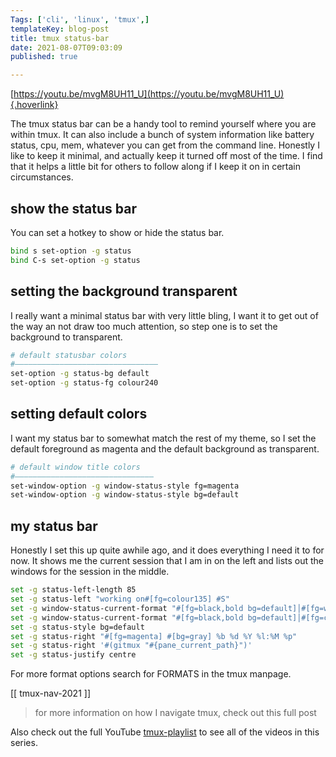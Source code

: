```yaml
---
Tags: ['cli', 'linux', 'tmux',]
templateKey: blog-post
title: tmux status-bar
date: 2021-08-07T09:03:09
published: true

---
```


[https://youtu.be/mvgM8UH11_U](https://youtu.be/mvgM8UH11_U){.hoverlink}

The tmux status bar can be a handy tool to remind yourself where you are within
tmux.  It can also include a bunch of system information like battery status,
cpu, mem, whatever you can get from the command  line.  Honestly I like to keep
it minimal, and actually keep it turned off most of the time.  I find that it
helps a little bit for others to follow along if I keep it on in certain
circumstances.

## show the status bar

You can set a hotkey to show or hide the status bar.

``` bash
bind s set-option -g status
bind C-s set-option -g status
```

## setting the background transparent

I really want a minimal status bar with very little bling, I want it to get out
of the way an not draw too much attention, so step one is to set the background
to transparent.

``` bash
# default statusbar colors
#――――――――――――――――――――――――――――――――
set-option -g status-bg default
set-option -g status-fg colour240
```

## setting default colors

I want my status bar to somewhat match the rest of my theme, so I set the
default foreground as magenta and the default background as transparent.

``` bash
# default window title colors
#―――――――――――――――――――――――――――――――
set-window-option -g window-status-style fg=magenta
set-window-option -g window-status-style bg=default
```

## my status bar

Honestly I set this up quite awhile ago, and it does everything I need it to
for now.  It shows me the current session that I am in on the left and lists
out the windows for the session in the middle.

``` bash
set -g status-left-length 85
set -g status-left "working on#[fg=colour135] #S"
set -g window-status-current-format "#[fg=black,bold bg=default]│#[fg=white bg=cyan]#W#[fg=black,bold bg=default]│"
set -g window-status-current-format "#[fg=black,bold bg=default]│#[fg=colour135 bg=black]#W#[fg=black,bold bg=default]│"
set -g status-style bg=default
set -g status-right "#[fg=magenta] #[bg=gray] %b %d %Y %l:%M %p"
set -g status-right '#(gitmux "#{pane_current_path}")'
set -g status-justify centre
```

For more format options search for FORMATS in the tmux manpage.

[[ tmux-nav-2021 ]]

> for more information on how I navigate tmux, check out this full post

Also check out the full YouTube
[tmux-playlist](https://www.youtube.com/playlist?list=PLTRNG6WIHETB4reAxbWza3CZeP9KL6Bkr)
to see all of the videos in this series.
